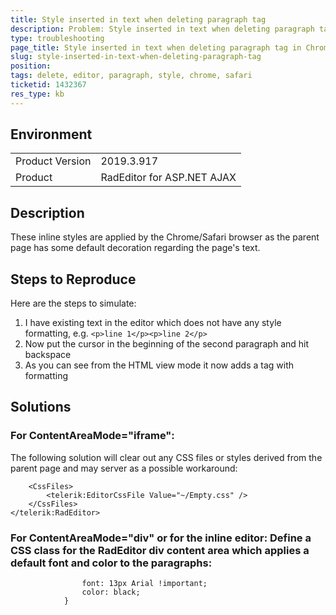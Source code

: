 ```yaml
---
title: Style inserted in text when deleting paragraph tag
description: Problem: Style inserted in text when deleting paragraph tag in Chrome
type: troubleshooting
page_title: Style inserted in text when deleting paragraph tag in Chrome
slug: style-inserted-in-text-when-deleting-paragraph-tag
position: 
tags: delete, editor, paragraph, style, chrome, safari
ticketid: 1432367
res_type: kb
---
```


## Environment
<table>
	<tbody>
		<tr>
			<td>Product Version</td>
			<td>2019.3.917</td>
		</tr>
		<tr>
			<td>Product</td>
			<td>RadEditor for ASP.NET AJAX</td>
		</tr>
	</tbody>
</table>


## Description
These inline styles are applied by the Chrome/Safari browser as the parent page has some default decoration regarding the page's text.

## Steps to Reproduce
Here are the steps to simulate:

1. I have existing text in the editor which does not have any style formatting, e.g. 
`<p>line 1</p><p>line 2</p>`
1. Now put the cursor in the beginning of the second paragraph and hit backspace
1. As you can see from the HTML view mode it now adds a <span> tag with formatting

## Solutions

### For ContentAreaMode="iframe":

The following solution will clear out any CSS files or styles derived from the parent page and may server as a possible workaround:

````<telerik:RadEditor runat="server" ID="RadEditor1" ContentAreaMode="iframe">
    <CssFiles>
        <telerik:EditorCssFile Value="~/Empty.css" />
    </CssFiles>
</telerik:RadEditor>
````

### For ContentAreaMode="div" or for the inline editor: Define a CSS class for the RadEditor div content area which applies a default font and color to the paragraphs:

````            .reContentArea p {
                font: 13px Arial !important;
                color: black;
            }
````


